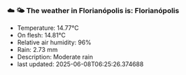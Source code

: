 ### ☁️ 🌤️  The weather in Florianópolis is: Florianópolis

- Temperature: 14.77°C
- On flesh: 14.81°C
- Relative air humidity: 96%
- Rain: 2.73 mm
- Description: Moderate rain
- last updated: 2025-06-08T06:25:26.374688
